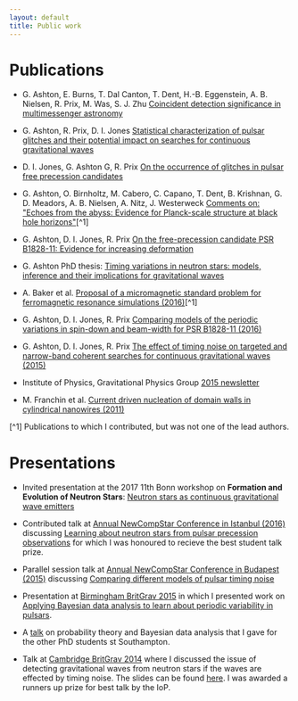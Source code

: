 ```yaml
---
layout: default
title: Public work
---
```


# Publications

* G. Ashton, E. Burns, T. Dal Canton, T. Dent, H.-B. Eggenstein, A. B. Nielsen, R. Prix, M. Was, S. J. Zhu [Coincident detection significance in multimessenger astronomy](http://adsabs.harvard.edu/abs/2017arXiv171205392A)

* G. Ashton, R. Prix, D. I. Jones [Statistical characterization of pulsar glitches and their potential impact on searches for continuous gravitational waves](http://adsabs.harvard.edu/abs/2017arXiv170400742A)

* D. I. Jones, G. Ashton G, R. Prix [On the occurrence of glitches in pulsar free precession candidates](http://adsabs.harvard.edu/abs/2016arXiv161003509J)

* G. Ashton, O. Birnholtz, M. Cabero, C. Capano, T. Dent, B. Krishnan, G. D. Meadors, A. B. Nielsen, A. Nitz, J. Westerweck [Comments on: "Echoes from the abyss: Evidence for Planck-scale structure at black hole horizons"](http://adsabs.harvard.edu/abs/2016arXiv161205625A)[^1]

* G. Ashton, D. I. Jones, R. Prix [On the free-precession candidate PSR B1828-11: Evidence for increasing deformation](http://adsabs.harvard.edu/abs/2016arXiv161003508A)

* G. Ashton PhD thesis: [Timing variations in neutron stars: models, inference and their implications for gravitational waves](http://eprints.soton.ac.uk/401822/1/GregoryAshton_Thesis_WithLinks.pdf)

* A. Baker et al. [Proposal of a micromagnetic standard problem for ferromagnetic resonance simulations (2016)](http://adsabs.harvard.edu/abs/2016arXiv160305419B)[^1]

* G. Ashton, D. I. Jones, R. Prix [Comparing models of the periodic variations in spin-down and beam-width for PSR B1828-11 (2016) ](http://adsabs.harvard.edu/abs/2016MNRAS.458..881A)

* G. Ashton, D. I. Jones, R. Prix [The effect of timing noise on targeted
  and narrow-band coherent searches for continuous gravitational waves (2015)
  ](http://adsabs.harvard.edu/abs/2014arXiv1410.8044A)

* Institute of Physics, Gravitational Physics Group [2015 newsletter](
  http://www.iop.org/activity/groups/subject/gp/news/file_64991.pdf)

* M. Franchin et al. [Current driven nucleation of domain walls in cylindrical nanowires (2011)](http://www.southampton.ac.uk/~fangohr/publications/poster/MMM_2011_CurrentNanowire_Franchin.pdf)

[^1] Publications to which I contributed, but was not one of the lead authors.

# Presentations

* Invited presentation at the 2017 11th Bonn workshop on **Formation and Evolution of Neutron Stars**:  [Neutron stars as continuous
gravitational wave emitters](https://astro.uni-bonn.de/conferences/ns2017/Bonn2017_Ashton.pdf)

* Contributed talk at [Annual NewCompStar Conference in Istanbul
  (2016)](https://indico.cern.ch/event/472448/) discussing
  [Learning about neutron stars from pulsar precession observations](
https://indico.cern.ch/event/472448/contributions/1992071/attachments/1266420/1874875/GregAshtonIstanbul2016.pdf)
for which I was honoured to recieve the best student talk prize.

* Parallel session talk at [Annual NewCompStar Conference in Budapest
  (2015)](https://indico.kfki.hu/event/254/) discussing
  [Comparing different models of pulsar timing
  noise](https://indico.kfki.hu/event/254/session/6/contribution/126/material/slides/0.pdf)

* Presentation at [Birmingham BritGrav
  2015](http://www.sr.bham.ac.uk/britgrav15/) in which I presented work on
  [Applying Bayesian data analysis to learn about periodic variability in
  pulsars](BritGrav15.pdf).

* A [talk](Student_seminar02.pdf) on probability theory and Bayesian data
  analysis that I gave for the other PhD students st Southampton.

* Talk at [Cambridge BritGrav 2014](http://www.ast.cam.ac.uk/meetings/2014/britgrav.14) where
  I discussed the issue of detecting gravitational waves from neutron stars if
  the waves are effected by timing noise. The slides can be found [here](BritGrav.pdf).
  I was awarded a runners up prize for best talk by the IoP.
